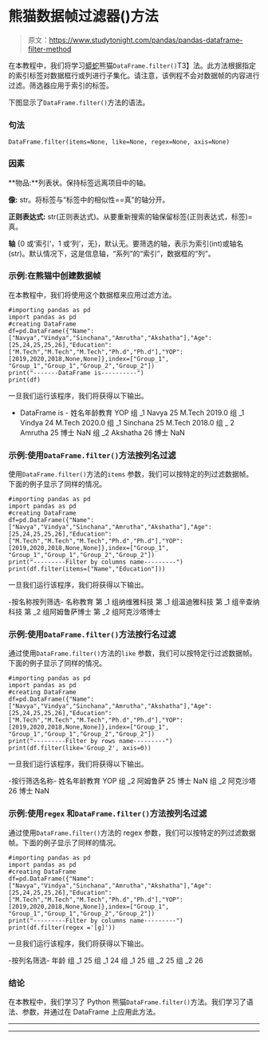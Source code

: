 # 熊猫数据帧过滤器()方法

> 原文：<https://www.studytonight.com/pandas/pandas-dataframe-filter-method>

在本教程中，我们将学习[蟒蛇](https://www.studytonight.com/python/getting-started-with-python)熊猫`DataFrame.filter()`T3】法。此方法根据指定的索引标签对数据框行或列进行子集化。请注意，该例程不会对数据帧的内容进行过滤。筛选器应用于索引的标签。

下图显示了`DataFrame.filter()`方法的语法。

### 句法

```
DataFrame.filter(items=None, like=None, regex=None, axis=None)
```

### 因素

**物品:**列表状。保持标签远离项目中的轴。

**像:** str。将标签与“标签中的相似性==真”的轴分开。

**正则表达式:** str(正则表达式)。从要重新搜索的轴保留标签(正则表达式，标签)=真。

**轴** {0 或‘索引’，1 或‘列’，无}，默认无。要筛选的轴，表示为索引(int)或轴名(str)。默认情况下，这是信息轴，“系列”的“索引”，数据框的“列”。

### 示例:在熊猫中创建数据帧

在本教程中，我们将使用这个数据框来应用过滤方法。

```
#importing pandas as pd
import pandas as pd
#creating DataFrame
df=pd.DataFrame({"Name":["Navya","Vindya","Sinchana","Amrutha","Akshatha"],"Age":[25,24,25,25,26],"Education":["M.Tech","M.Tech","M.Tech","Ph.d","Ph.d"],"YOP":[2019,2020,2018,None,None]},index=["Group_1", "Group_1","Group_1","Group_2","Group_2"])
print("-------DataFrame is----------")
print(df)
```

一旦我们运行该程序，我们将获得以下输出。

- DataFrame is -
姓名年龄教育 YOP
组 _1 Navya 25 M.Tech 2019.0
组 _1 Vindya 24 M.Tech 2020.0
组 _1 Sinchana 25 M.Tech 2018.0
组 _ 2 Amrutha 25 博士 NaN
组 _2 Akshatha 26 博士 NaN

### 示例:使用`DataFrame.filter()`方法按列名过滤

使用`DataFrame.filter()`方法的`items` 参数，我们可以按特定的列过滤数据帧。下面的例子显示了同样的情况。

```
#importing pandas as pd
import pandas as pd
#creating DataFrame
df=pd.DataFrame({"Name":["Navya","Vindya","Sinchana","Amrutha","Akshatha"],"Age":[25,24,25,25,26],"Education":["M.Tech","M.Tech","M.Tech","Ph.d","Ph.d"],"YOP":[2019,2020,2018,None,None]},index=["Group_1", "Group_1","Group_1","Group_2","Group_2"])
print("---------Filter by columns name---------")
print(df.filter(items=["Name","Education"]))
```

一旦我们运行该程序，我们将获得以下输出。

-按名称按列筛选-
名称教育
第 _1 组纳维雅科技
第 _1 组温迪雅科技
第 _1 组辛查纳科技
第 _2 组阿姆鲁萨博士
第 _2 组阿克沙塔博士

### 示例:使用`DataFrame.filter()`方法按行名过滤

通过使用`DataFrame.filter()`方法的`like` 参数，我们可以按特定行过滤数据帧。下面的例子显示了同样的情况。

```
#importing pandas as pd
import pandas as pd
#creating DataFrame
df=pd.DataFrame({"Name":["Navya","Vindya","Sinchana","Amrutha","Akshatha"],"Age":[25,24,25,25,26],"Education":["M.Tech","M.Tech","M.Tech","Ph.d","Ph.d"],"YOP":[2019,2020,2018,None,None]},index=["Group_1", "Group_1","Group_1","Group_2","Group_2"])
print("---------Filter by rows name---------")
print(df.filter(like='Group_2', axis=0))
```

一旦我们运行该程序，我们将获得以下输出。

-按行筛选名称-
姓名年龄教育 YOP
组 _2 阿姆鲁萨 25 博士 NaN
组 _2 阿克沙塔 26 博士 NaN

### 示例:使用`regex` 和`DataFrame.filter()`方法按列名过滤

通过使用`DataFrame.filter()`方法的 regex 参数，我们可以按特定的列过滤数据帧。下面的例子显示了同样的情况。

```
#importing pandas as pd
import pandas as pd
#creating DataFrame
df=pd.DataFrame({"Name":["Navya","Vindya","Sinchana","Amrutha","Akshatha"],"Age":[25,24,25,25,26],"Education":["M.Tech","M.Tech","M.Tech","Ph.d","Ph.d"],"YOP":[2019,2020,2018,None,None]},index=["Group_1", "Group_1","Group_1","Group_2","Group_2"])
print("---------Filter by columns name---------")
print(df.filter(regex ='[g]'))
```

一旦我们运行该程序，我们将获得以下输出。

-按列名筛选-
年龄
组 _1 25
组 _1 24
组 _1 25
组 _2 25
组 _2 26

### 结论

在本教程中，我们学习了 Python 熊猫`DataFrame.filter()`方法。我们学习了语法、参数，并通过在 DataFrame 上应用此方法。

* * *

* * *
